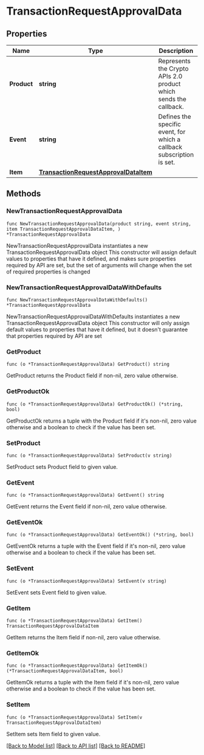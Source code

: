 # TransactionRequestApprovalData

## Properties

Name | Type | Description | Notes
------------ | ------------- | ------------- | -------------
**Product** | **string** | Represents the Crypto APIs 2.0 product which sends the callback. | 
**Event** | **string** | Defines the specific event, for which a callback subscription is set. | 
**Item** | [**TransactionRequestApprovalDataItem**](TransactionRequestApprovalDataItem.md) |  | 

## Methods

### NewTransactionRequestApprovalData

`func NewTransactionRequestApprovalData(product string, event string, item TransactionRequestApprovalDataItem, ) *TransactionRequestApprovalData`

NewTransactionRequestApprovalData instantiates a new TransactionRequestApprovalData object
This constructor will assign default values to properties that have it defined,
and makes sure properties required by API are set, but the set of arguments
will change when the set of required properties is changed

### NewTransactionRequestApprovalDataWithDefaults

`func NewTransactionRequestApprovalDataWithDefaults() *TransactionRequestApprovalData`

NewTransactionRequestApprovalDataWithDefaults instantiates a new TransactionRequestApprovalData object
This constructor will only assign default values to properties that have it defined,
but it doesn't guarantee that properties required by API are set

### GetProduct

`func (o *TransactionRequestApprovalData) GetProduct() string`

GetProduct returns the Product field if non-nil, zero value otherwise.

### GetProductOk

`func (o *TransactionRequestApprovalData) GetProductOk() (*string, bool)`

GetProductOk returns a tuple with the Product field if it's non-nil, zero value otherwise
and a boolean to check if the value has been set.

### SetProduct

`func (o *TransactionRequestApprovalData) SetProduct(v string)`

SetProduct sets Product field to given value.


### GetEvent

`func (o *TransactionRequestApprovalData) GetEvent() string`

GetEvent returns the Event field if non-nil, zero value otherwise.

### GetEventOk

`func (o *TransactionRequestApprovalData) GetEventOk() (*string, bool)`

GetEventOk returns a tuple with the Event field if it's non-nil, zero value otherwise
and a boolean to check if the value has been set.

### SetEvent

`func (o *TransactionRequestApprovalData) SetEvent(v string)`

SetEvent sets Event field to given value.


### GetItem

`func (o *TransactionRequestApprovalData) GetItem() TransactionRequestApprovalDataItem`

GetItem returns the Item field if non-nil, zero value otherwise.

### GetItemOk

`func (o *TransactionRequestApprovalData) GetItemOk() (*TransactionRequestApprovalDataItem, bool)`

GetItemOk returns a tuple with the Item field if it's non-nil, zero value otherwise
and a boolean to check if the value has been set.

### SetItem

`func (o *TransactionRequestApprovalData) SetItem(v TransactionRequestApprovalDataItem)`

SetItem sets Item field to given value.



[[Back to Model list]](../README.md#documentation-for-models) [[Back to API list]](../README.md#documentation-for-api-endpoints) [[Back to README]](../README.md)


